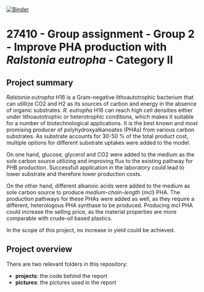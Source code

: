 [![Binder](https://mybinder.org/badge_logo.svg)](https://mybinder.org/v2/gh/27410/group-assignment-2021-group_2_pha-production/main)

# 27410 - Group assignment - Group 2 - Improve PHA production with _Ralstonia eutropha_ - Category II

## Project summary 
_Ralstonia eutropha_ H16 is a Gram-negative lithoautotrophic bacterium that can utillize CO2 and H2 as its sources of carbon and energy in the absence of organic substrates. _R. eutropha_ H16 can reach high cell densities either under lithoautotrophic or heterotrophic conditions, which makes it suitable for a number of biotechnological applications. It is the best known and most promising producer of polyhydroxyalkanoates (PHAs) from various carbon substrates. 
As substrate accounts for 30-50 % of the total product cost, multiple options for different substrate uptakes were added to the model. 

On one hand, glucose, glycerol and CO2 were added to the medium as the sole carbon source utilizing and improving flux to the existing pathway for PHB production. Successfull application in the laboratory could lead to lower substrate and therefore lower production costs.

On the other hand, different alkanoic acids were added to the medium as sole carbon source to produce _medium-chain-length_ (mcl) PHA. The production pathways for these PHAs were added as well, as they require a different, heterologous PHA synthase to be produced. Producing _mcl_ PHA could increase the selling price, as the material properties are more comparable with crude-oil based plastics. 

In the scope of this project, no increase in yield could be achieved.

## Project overview
There are two relevant folders in this repository:
* **projects**: the code behind the report
* **pictures**: the pictures used in the report

